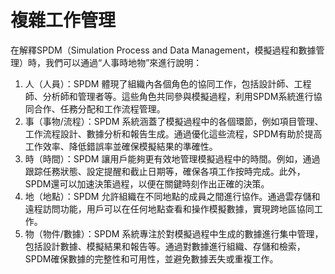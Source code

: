 # 複雜工作管理

在解釋SPDM（Simulation Process and Data Management，模擬過程和數據管理）時，我們可以通過“人事時地物”來進行說明：

1. 人（人員）：SPDM 體現了組織內各個角色的協同工作，包括設計師、工程師、分析師和管理者等。這些角色共同參與模擬過程，利用SPDM系統進行協同合作、任務分配和工作流程管理。
2. 事（事物/流程）：SPDM 系統涵蓋了模擬過程中的各個環節，例如項目管理、工作流程設計、數據分析和報告生成。通過優化這些流程，SPDM有助於提高工作效率、降低錯誤率並確保模擬結果的準確性。
3. 時（時間）：SPDM 讓用戶能夠更有效地管理模擬過程中的時間。例如，通過跟踪任務狀態、設定提醒和截止日期等，確保各項工作按時完成。此外，SPDM還可以加速決策過程，以便在關鍵時刻作出正確的決策。
4. 地（地點）：SPDM 允許組織在不同地點的成員之間進行協作。通過雲存儲和遠程訪問功能，用戶可以在任何地點查看和操作模擬數據，實現跨地區協同工作。
5. 物（物件/數據）：SPDM 系統專注於對模擬過程中生成的數據進行集中管理，包括設計數據、模擬結果和報告等。通過對數據進行組織、存儲和檢索，SPDM確保數據的完整性和可用性，並避免數據丟失或重複工作。
